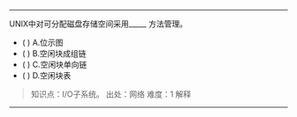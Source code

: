 ---
UNIX中对可分配磁盘存储空间采用_____ 方法管理。
- ( ) A.位示图 
- ( ) B.空闲块成组链 
- ( ) C.空闲块单向链 
- ( ) D.空闲块表

> 知识点：I/O子系统。
> 出处：网络
> 难度：1
> 解释

---